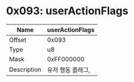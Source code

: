 # 0x093: userActionFlags

| Name | userActionFlags |
| ----| ------------ |
| Offset | 0x093 |
| Type | u8 |
| Mask | 0xFF000000 |
| Description | 유저 행동 플래그, |= 4 (removeUnit 효과) |<br>

